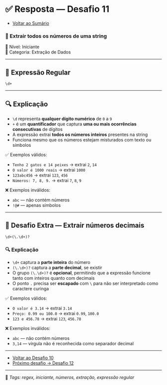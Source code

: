 # ✅ Resposta — Desafio 11

- [Voltar ao Sumário](../SUMARIO.md)  

### 🧩 Extrair todos os números de uma string  
🔹 Nível: Iniciante  
🔹 Categoria: Extração de Dados

---

## 🧪 Expressão Regular

```regex
\d+
```

---

## 🔍 Explicação

- `\d` representa **qualquer dígito numérico** de `0` a `9`  
- `+` é um **quantificador** que captura **uma ou mais ocorrências consecutivas** de dígitos  
- A expressão extrai **todos os números inteiros** presentes na string  
- Funciona mesmo que os números estejam misturados com texto ou símbolos

✅ Exemplos válidos:  
- `Tenho 2 gatos e 14 peixes` → extrai `2`, `14`  
- `O valor é 1000 reais` → extrai `1000`  
- `123abc456` → extrai `123`, `456`  
- `Números: 7, 8, 9.` → extrai `7`, `8`, `9`

❌ Exemplos inválidos:  
- `abc` — não contém números  
- `!@#` — apenas símbolos  

---

## 🧠 Desafio Extra — Extrair números decimais

```regex
\d+(\.\d+)?
```

### 🔍 Explicação

- `\d+` captura a **parte inteira** do número  
- `(\.\d+)?` captura a **parte decimal**, se existir  
- O grupo `(\.\d+)?` é **opcional**, permitindo que a expressão funcione tanto com inteiros quanto com decimais  
- O ponto `.` precisa ser **escapado** com `\` para não ser interpretado como caractere curinga

✅ Exemplos válidos:  
- `O valor é 3.14` → extrai `3.14`  
- `Preço: 0.99 ou 100.0` → extrai `0.99`, `100.0`  
- `123 e 456.78` → extrai `123`, `456.78`

❌ Exemplos inválidos:  
- `abc` — não contém números  
- `3,14` — vírgula não é reconhecida como separador decimal  

---

- [Voltar ao Desafio 10](../desafios/desafio_10.md)  
- [Próximo desafio → Desafio 12](../desafios/desafio_12.md)

---

🔖 _Tags: regex, iniciante, números, extração, expressão regular_